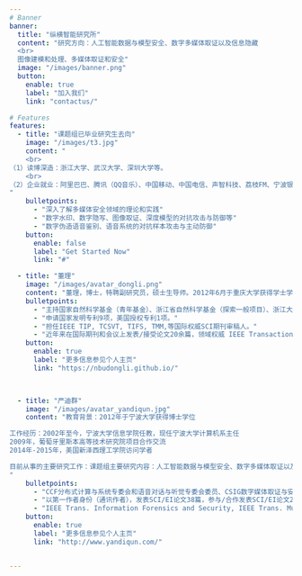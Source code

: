 ```yaml
---
# Banner
banner:
  title: "纵横智能研究所"
  content: "研究方向：人工智能数据与模型安全、数字多媒体取证以及信息隐藏
  <br>
  图像建模和处理、多媒体取证和安全"
  image: "/images/banner.png"
  button:
    enable: true
    label: "加入我们"
    link: "contactus/"

# Features
features:
  - title: "课题组已毕业研究生去向"
    image: "/images/t3.jpg"
    content: "
    <br>
（1）读博深造：浙江大学、武汉大学、深圳大学等。
    <br>
（2）企业就业：阿里巴巴、腾讯（QQ音乐）、中国移动、中国电信、声智科技、荔枝FM、宁波银行等。
"
    bulletpoints:
      - "深入了解多媒体安全领域的理论和实践"
      - "数字水印、数字隐写、图像取证、深度模型的对抗攻击与防御等"
      - "数字伪造语音鉴别、语音系统的对抗样本攻击与主动防御"
    button:
      enable: false
      label: "Get Started Now"
      link: "#"

  - title: "董理"
    image: "/images/avatar_dongli.png"
    content: "董理，博士，特聘副研究员，硕士生导师。2012年6月于重庆大学获得学士学位；2014年12月于澳门大学获得硕士学位；2018年9月于澳门大学获得计算机科学博士学位。2018年11月以“优秀博士D1”引进到宁波大学信息科学与工程学院计算机系工作。主要研究方向包括统计图像建模和处理、多媒体取证和安全以及计算摄影学。"
    bulletpoints:
      - "主持国家自然科学基金（青年基金）、浙江省自然科学基金（探索一般项目）、浙江大学CAD&CG重点实验室开放课题、宁波市自然科学基金（青年博士创新项目）、宁波市自然科学基金一般项目、阿里巴巴创新研究计划、华为昇腾众智AI模型开发项目等多项科研项目。"
      - "申请国家发明专利9项，美国授权专利1项。"
      - "担任IEEE TIP, TCSVT, TIFS, TMM,等国际权威SCI期刊审稿人。"
      - "近年来在国际期刊和会议上发表/接受论文20余篇，领域权威 IEEE Transactions期刊7篇。"
    button:
      enable: true
      label: "更多信息参见个人主页"
      link: "https://nbudongli.github.io/"
  


  - title: "严迪群"
    image: "/images/avatar_yandiqun.jpg"
    content: "教育背景：2012年于宁波大学获得博士学位

工作经历：2002年至今，宁波大学信息学院任教，现任宁波大学计算机系主任
2009年，葡萄牙里斯本高等技术研究院项目合作交流
2014年-2015年，美国新泽西理工学院访问学者

目前从事的主要研究工作：课题组主要研究内容：人工智能数据与模型安全、数字多媒体取证以及信息隐藏等。
"
    bulletpoints:
      - "CCF分布式计算与系统专委会和语音对话与听觉专委会委员、CSIG数字媒体取证与安全专委会委员、宁波市网络安全专家、教育部-华为智能基座栋梁之师。"
      - "以第一作者身份（通讯作者），发表SCI/EI论文38篇，参与/合作发表SCI/EI论文200余篇。h-index为10，i10-index为23（Google Scholar）。"
      - "IEEE Trans. Information Forensics and Security, IEEE Trans. Multimedia, IEEE Signal Processing Letters, Pattern Recognition等期刊审稿人"
    button:
      enable: true
      label: "更多信息参见个人主页"
      link: "http://www.yandiqun.com/"


---
```






